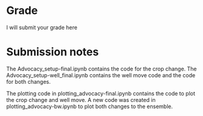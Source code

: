 # Grade
I will submit your grade here

# Submission notes
The Advocacy_setup-final.ipynb contains the code for the crop change. The Advocacy_setup-well_final.ipynb contains the well move code and the code for both changes. 

The plotting code in plotting_advocacy-final.ipynb contains the code to plot the crop change and well move. A new code was created in plotting_advocacy-bw.ipynb to plot both changes to the ensemble.

